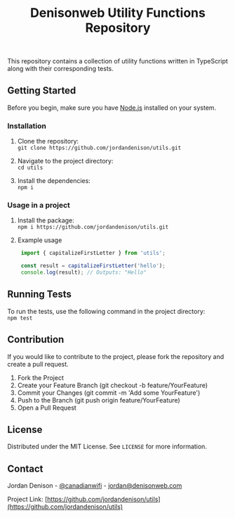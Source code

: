 <h1 align="center">Denisonweb Utility Functions Repository</h1>

<br>

This repository contains a collection of utility functions written in TypeScript along with their corresponding tests.

## Getting Started

Before you begin, make sure you have [Node.js](https://nodejs.org/) installed on your system.

### Installation

1. Clone the repository:  
  ```git clone https://github.com/jordandenison/utils.git```

2. Navigate to the project directory:  
   ```cd utils```

3. Install the dependencies:  
   ```npm i```

### Usage in a project

1. Install the package:  
  ```npm i https://github.com/jordandenison/utils.git```

2. Example usage  
   ```javascript
    import { capitalizeFirstLetter } from 'utils';

    const result = capitalizeFirstLetter('hello');
    console.log(result); // Outputs: "Hello"
    ```

## Running Tests

To run the tests, use the following command in the project directory:  
```npm test```

## Contribution

If you would like to contribute to the project, please fork the repository and create a pull request.

1. Fork the Project
2. Create your Feature Branch (git checkout -b feature/YourFeature)
3. Commit your Changes (git commit -m 'Add some YourFeature')
4. Push to the Branch (git push origin feature/YourFeature)
5. Open a Pull Request

## License

Distributed under the MIT License. See `LICENSE` for more information.

## Contact

Jordan Denison - [@canadianwifi](https://twitter.com/canadianwifi) - jordan@denisonweb.com

Project Link: [https://github.com/jordandenison/utils](https://github.com/jordandenison/utils)
